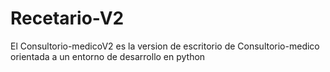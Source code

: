 # Recetario-V2
 El Consultorio-medicoV2 es la version de escritorio de Consultorio-medico orientada a un entorno de desarrollo en python
